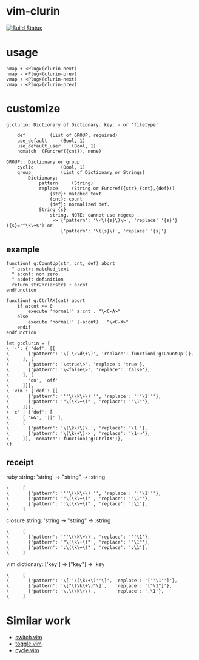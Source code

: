 vim-clurin
=====================

[![Build Status](https://travis-ci.org/syngan/vim-clurin.svg?branch=master)](https://travis-ci.org/syngan/vim-clurin)

# usage

```vim
nmap + <Plug>(clurin-next)
nmap - <Plug>(clurin-prev)
vmap + <Plug>(clurin-next)
vmap - <Plug>(clurin-prev)
```

# customize

```
g:clurin: Dictionary of Dictionary. key: - or 'filetype'

	def			(List of GROUP, required)
	use_default		(Bool, 1)
	use_default_user	(Bool, 1)
	nomatch  (Funcref({cnt}), none)

GROUP:: Dictionary or group
	cyclic			(Bool, 1)
	group			(List of Dictionary or Strings)
		Dictionary:
			pattern		(String)
			replace		(String or Funcref({str},{cnt},{def}))
				{str}: matched text
				{cnt}: count
				{def}: normalized def.
			String {s}
				string. NOTE: cannot use regexp .
				 -> {'pattern': '\<\({s}\)\>', 'replace' '{s}'} ({s}='^\k\+$') or
				    {'pattern': '\({s}\)', 'replace' '{s}'}
```

## example

```vim
function! g:CountUp(str, cnt, def) abort
  " a:str: matched_text
  " a:cnt: non zero.
  " a:def: definition
  return str2nr(a:str) + a:cnt
endfunction

function! g:CtrlAX(cnt) abort
	if a:cnt >= 0
		execute 'normal!' a:cnt . "\<C-A>"
	else
		execute 'normal!' (-a:cnt) . "\<C-X>"
	endif
endfunction

let g:clurin = {
\ '-': { 'def': [[
\       {'pattern': '\(-\?\d\+\)', 'replace': function('g:CountUp')},
\     ], [
\       {'pattern': '\<true\>', 'replace': 'true'},
\       {'pattern': '\<false\>', 'replace': 'false'},
\     ], [
\       'on', 'off'
\     ]]},
\ 'vim': {'def': [[
\       {'pattern': '''\(\k\+\)''', 'replace': '''\1'''},
\       {'pattern': '"\(\k\+\)"', 'replace': '"\1"'},
\     ]]},
\ 'c' : {'def': [
\     [ '&&', '||' ],
\     [
\       {'pattern': '\(\k\+\)\.', 'replace': '\1.'},
\       {'pattern': '\(\k\+\)->', 'replace': '\1->'},
\     ]], 'nomatch': function('g:CtrlAX')},
\}
```


## receipt

ruby string: 'string' -> "string" -> :string
```vim
\     [
\       {'pattern': '''\(\k\+\)''', 'replace': '''\1'''},
\       {'pattern': '"\(\k\+\)"', 'replace': '"\1"'},
\       {'pattern': ':\(\k\+\)"', 'replace': ':\1'},
\     ]
```

closure string: 'string -> "string" -> :string
```vim
\     [
\       {'pattern': '''\(\k\+\)', 'replace': '''\1'},
\       {'pattern': '"\(\k\+\)"', 'replace': '"\1"'},
\       {'pattern': ':\(\k\+\)"', 'replace': ':\1'},
\     ]
```

vim dictionary: ['key'] -> ["key"] -> .key
```vim
\     [
\       {'pattern': '\[''\(\k\+\)''\]', 'replace': '[''\1'']'},
\       {'pattern': '\["\(\k\+\)"\]',   'replace': '["\1"]'},
\       {'pattern': '\.\(\k\+\)',       'replace': '.\1'},
\     ]
```


# Similar work

- [switch.vim](https://github.com/AndrewRadev/switch.vim)
- [toggle.vim](http://www.vim.org/scripts/script.php?script_id=895)
- [cycle.vim](https://github.com/zef/vim-cycle)

